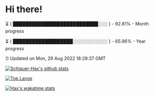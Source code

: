 # Hi there!

⏳ { ███████████████████████████░░░ } - 92.81% - Month progress

⏳ { ███████████████████░░░░░░░░░░░ } - 65.96% - Year progress

⏰ Updated on Mon, 29 Aug 2022 18:29:37 GMT


[![Schlauer-Hax's github stats](https://github-readme-stats.vercel.app/api?username=Schlauer-Hax&show_icons=true&theme=dark&count_private=true)](https://github.com/Schlauer-Hax)


[![Top Langs](https://github-readme-stats.vercel.app/api/top-langs/?username=Schlauer-Hax&layout=compact&theme=dark)](https://github.com/Schlauer-Hax?tab=repositories)


[![Hax's wakatime stats](https://github-readme-stats.vercel.app/api/wakatime?username=Hax&theme=dark)](https://wakatime.com/@Hax)

